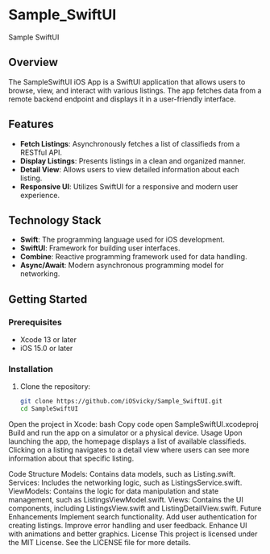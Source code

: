 # Sample_SwiftUI
Sample SwiftUI

## Overview
The SampleSwiftUI iOS App is a SwiftUI application that allows users to browse, view, and interact with various listings. The app fetches data from a remote backend endpoint and displays it in a user-friendly interface.

## Features
- **Fetch Listings**: Asynchronously fetches a list of classifieds from a RESTful API.
- **Display Listings**: Presents listings in a clean and organized manner.
- **Detail View**: Allows users to view detailed information about each listing.
- **Responsive UI**: Utilizes SwiftUI for a responsive and modern user experience.

## Technology Stack
- **Swift**: The programming language used for iOS development.
- **SwiftUI**: Framework for building user interfaces.
- **Combine**: Reactive programming framework used for data handling.
- **Async/Await**: Modern asynchronous programming model for networking.

## Getting Started

### Prerequisites
- Xcode 13 or later
- iOS 15.0 or later

### Installation
1. Clone the repository:
   ```bash
   git clone https://github.com/iOSvicky/Sample_SwiftUI.git
   cd SampleSwiftUI
Open the project in Xcode:
bash
Copy code
open SampleSwiftUI.xcodeproj
Build and run the app on a simulator or a physical device.
Usage
Upon launching the app, the homepage displays a list of available classifieds. Clicking on a listing navigates to a detail view where users can see more information about that specific listing.

Code Structure
Models: Contains data models, such as Listing.swift.
Services: Includes the networking logic, such as ListingsService.swift.
ViewModels: Contains the logic for data manipulation and state management, such as ListingsViewModel.swift.
Views: Contains the UI components, including ListingsView.swift and ListingDetailView.swift.
Future Enhancements
Implement search functionality.
Add user authentication for creating listings.
Improve error handling and user feedback.
Enhance UI with animations and better graphics.
License
This project is licensed under the MIT License. See the LICENSE file for more details.
